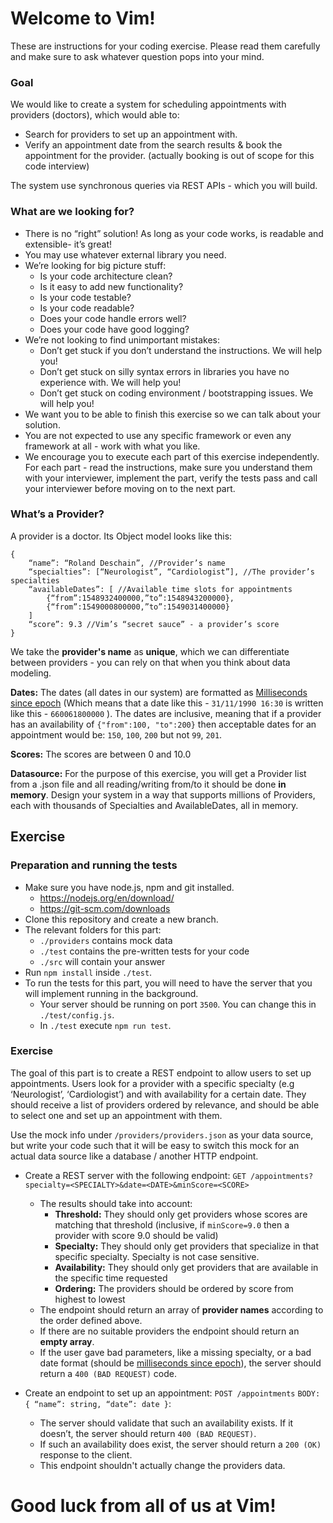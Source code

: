 # Welcome to Vim!

These are instructions for your coding exercise. Please read them carefully and make sure to ask whatever question pops into your mind.

### Goal

We would like to create a system for scheduling appointments with providers (doctors), which would able to:

- Search for providers to set up an appointment with.
- Verify an appointment date from the search results & book the appointment for the provider. (actually booking is out of scope for this code interview)

The system use synchronous queries via REST APIs - which you will build.

### What are we looking for?

- There is no “right” solution! As long as your code works, is readable and extensible- it’s great!
- You may use whatever external library you need.
- We’re looking for big picture stuff:
  - Is your code architecture clean?
  - Is it easy to add new functionality?
  - Is your code testable?
  - Is your code readable?
  - Does your code handle errors well?
  - Does your code have good logging?
- We’re not looking to find unimportant mistakes:
  - Don’t get stuck if you don’t understand the instructions. We will help you!
  - Don’t get stuck on silly syntax errors in libraries you have no experience with. We will help you!
  - Don’t get stuck on coding environment / bootstrapping issues. We will help you!
- We want you to be able to finish this exercise so we can talk about your solution.
- You are not expected to use any specific framework or even any framework at all - work with what you like.
- We encourage you to execute each part of this exercise independently. For each part - read the instructions, make sure you understand them with your interviewer, implement the part, verify the tests pass and call your interviewer before moving on to the next part.

### What’s a Provider?

A provider is a doctor. Its Object model looks like this:

```
{
    “name”: “Roland Deschain”, //Provider’s name
    “specialties”: [“Neurologist”, “Cardiologist”], //The provider’s specialties
    “availableDates”: [ //Available time slots for appointments
        {“from”:1548932400000,”to”:1548943200000},
        {“from”:1549000800000,”to”:1549031400000}
    ]
    “score”: 9.3 //Vim’s “secret sauce” - a provider’s score
}
```

We take the **provider's name** as **unique**, which we can differentiate between providers - you can rely on that when you think about data modeling.

**Dates:** The dates (all dates in our system) are formatted as [Milliseconds since epoch](https://currentmillis.com/?now#unix-timestamp) (Which means that a date like this - `31/11/1990 16:30` is written like this - `660061800000` ).
The dates are inclusive, meaning that if a provider has an availability of `{"from":100, "to":200}` then acceptable dates for an appointment would be: `150`, `100`, `200` but not `99`, `201`.

**Scores:** The scores are between 0 and 10.0

**Datasource:** For the purpose of this exercise, you will get a Provider list from a .json file and all reading/writing from/to it should be done **in memory**. Design your system in a way that supports millions of Providers, each with thousands of Specialties and AvailableDates, all in memory.

## Exercise

### Preparation and running the tests

- Make sure you have node.js, npm and git installed.
  - https://nodejs.org/en/download/
  - https://git-scm.com/downloads
- Clone this repository and create a new branch.
- The relevant folders for this part:
  - `./providers` contains mock data
  - `./test` contains the pre-written tests for your code
  - `./src` will contain your answer
- Run `npm install` inside `./test`.
- To run the tests for this part, you will need to have the server that you will implement running in the background.
  - Your server should be running on port `3500`. You can change this in `./test/config.js`.
  - In `./test` execute `npm run test`.

### Exercise

The goal of this part is to create a REST endpoint to allow users to set up appointments. Users look for a provider with a specific specialty (e.g ‘Neurologist’, ‘Cardiologist’) and with availability for a certain date. They should receive a list of providers ordered by relevance, and should be able to select one and set up an appointment with them.

Use the mock info under `/providers/providers.json` as your data source, but write your code such that it will be easy to switch this mock for an actual data source like a database / another HTTP endpoint.

- Create a REST server with the following endpoint:
  `GET /appointments?specialty=<SPECIALTY>&date=<DATE>&minScore=<SCORE>`

  - The results should take into account:
    - **Threshold:** They should only get providers whose scores are matching that threshold <SCORE> (inclusive, if `minScore=9.0` then a provider with score 9.0 should be valid)
    - **Specialty:** They should only get providers that specialize in that specific specialty. Specialty is not case sensitive.
    - **Availability:** They should only get providers that are available in the specific time requested
    - **Ordering:** The providers should be ordered by score from highest to lowest
  - The endpoint should return an array of **provider names** according to the order defined above.
  - If there are no suitable providers the endpoint should return an **empty array**.
  - If the user gave bad parameters, like a missing specialty, or a bad date format (should be [milliseconds since epoch](https://currentmillis.com/?now#unix-timestamp)), the server should return a `400 (BAD REQUEST)` code.

- Create an endpoint to set up an appointment:
  `POST /appointments`
  `BODY: { “name”: string, “date”: date }`:
  - The server should validate that such an availability exists. If it doesn’t, the server should return `400 (BAD REQUEST)`.
  - If such an availability does exist, the server should return a `200 (OK)` response to the client.
  - This endpoint shouldn't actually change the providers data.

# Good luck from all of us at Vim!
